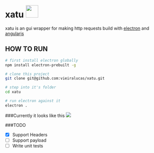 # xatu <img src="http://cdn.bulbagarden.net/upload/thumb/f/f4/178Xatu.png/250px-178Xatu.png" height="40"/>
xatu is an gui wrapper for making http requests build with [electron](http://electron.atom.io/) and [angularjs](https://angularjs.org/)

## HOW TO RUN
```bash
# first install electron globally
npm install electron-prebuilt -g

# clone this project
git clone git@github.com:vieiralucas/xatu.git

# step into it's folder
cd xatu

# run electron against it
electron .
```

###Currently it looks like this
![](http://i.imgur.com/QV4ZzKY.png)

###TODO
- [x] Support Headers
- [ ] Support payload
- [ ] Write unit tests
